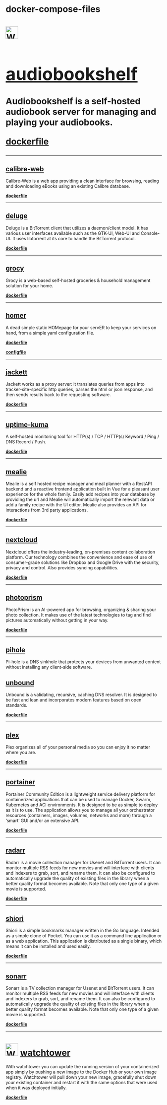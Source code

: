 <h1> docker-compose-files </h1>

<h1><a href="https://www.audiobookshelf.org/Logo.png"><img src="https://www.audiobookshelf.org/Logo.png" style="width: 40px; max-width: 100%; height: auto;" title="Watchtower" /></a> <a href="https://github.com/advplyr/audiobookshelf"><h1> audiobookshelf </h1></a>

<p>Audiobookshelf is a self-hosted audiobook server for managing and playing your audiobooks.</p>

**[dockerfile](https://github.com/wkimble91/docker-compose-files/blob/main/compose/audiobookshelf/docker-compose.yaml)**

---

## [calibre-web](https://github.com/janeczku/calibre-web)

<p>Calibre-Web is a web app providing a clean interface for browsing, reading and downloading eBooks using an existing Calibre database.</p>

**[dockerfile](https://github.com/wkimble91/docker-compose-files/blob/main/compose/calibre-web/docker-compose.yaml)**

---

## [deluge](https://github.com/deluge-torrent/deluge)

<p>Deluge is a BitTorrent client that utilizes a daemon/client model. It has various user interfaces available such as the GTK-UI, Web-UI and Console-UI. It uses libtorrent at its core to handle the BitTorrent protocol.</p>

**[dockerfile](https://github.com/wkimble91/docker-compose-files/blob/main/compose/deluge/docker-compose.yaml)**

---

## [grocy](https://github.com/grocy/grocy)

<p>Grocy is a web-based self-hosted groceries & household management solution for your home.</p>

**[dockerfile](https://github.com/wkimble91/docker-compose-files/blob/main/compose/grocy/docker-compose.yaml)**

---

## [homer](https://github.com/bastienwirtz/homer)

<p>A dead simple static HOMepage for your servER to keep your services on hand, from a simple yaml configuration file.</p>

**[dockerfile](https://github.com/wkimble91/docker-compose-files/blob/main/compose/homer/docker-compose.yaml)**

**[configfile](https://github.com/wkimble91/docker-compose-files/blob/main/compose/homer/config.yaml)**

---

## [jackett](https://github.com/Jackett/Jackett)

<p>Jackett works as a proxy server: it translates queries from apps into tracker-site-specific http queries, parses the html or json response, and then sends results back to the requesting software.</p>

**[dockerfile](https://github.com/wkimble91/docker-compose-files/blob/main/compose/jackett/docker-compose.yaml)**

---

## [uptime-kuma](https://github.com/louislam/uptime-kuma)

<p>A self-hosted monitoring tool for HTTP(s) / TCP / HTTP(s) Keyword / Ping / DNS Record / Push.</p>

**[dockerfile](https://github.com/wkimble91/docker-compose-files/blob/main/compose/uptime-kuma/docker-compose.yaml)**

---

## [mealie](https://github.com/hay-kot/mealie)

<p>Mealie is a self hosted recipe manager and meal planner with a RestAPI backend and a reactive frontend application built in Vue for a pleasant user experience for the whole family. Easily add recipes into your database by providing the url and Mealie will automatically import the relevant data or add a family recipe with the UI editor. Mealie also provides an API for interactions from 3rd party applications.</p>

**[dockerfile](https://github.com/wkimble91/docker-compose-files/blob/main/compose/mealie/docker-compose.yaml)**

---

## [nextcloud](https://github.com/nextcloud/server)

<p>Nextcloud offers the industry-leading, on-premises content collaboration platform. Our technology combines the convenience and ease of use of consumer-grade solutions like Dropbox and Google Drive with the security, privacy and control. Also provides syncing capabilities.</p>

**[dockerfile](https://github.com/wkimble91/docker-compose-files/blob/main/compose/nextcloud/docker-compose.yaml)**

---

## [photoprism](https://github.com/photoprism/photoprism)

<p>PhotoPrism is an AI-powered app for browsing, organizing & sharing your photo collection. It makes use of the latest technologies to tag and find pictures automatically without getting in your way.</p>

**[dockerfile](https://github.com/wkimble91/docker-compose-files/blob/main/compose/photoprism/docker-compose.yaml)**

---

## [pihole](https://github.com/pi-hole/pi-hole)

<p>Pi-hole is a DNS sinkhole that protects your devices from unwanted content without installing any client-side software.</p>

## [unbound](https://github.com/NLnetLabs/unbound)

<p>Unbound is a validating, recursive, caching DNS resolver. It is designed to be fast and lean and incorporates modern features based on open standards.</p>

**[dockerfile](https://github.com/wkimble91/docker-compose-files/blob/main/compose/pihole/docker-compose.yaml)**

---

## [plex](https://github.com/plexinc/pms-docker)

<p>Plex organizes all of your personal media so you can enjoy it no matter where you are.</p>

**[dockerfile](https://github.com/wkimble91/docker-compose-files/blob/main/compose/plex/docker-compose.yaml)**

---

## [portainer](https://github.com/portainer/portainer)

<p>Portainer Community Edition is a lightweight service delivery platform for containerized applications that can be used to manage Docker, Swarm, Kubernetes and ACI environments. It is designed to be as simple to deploy as it is to use. The application allows you to manage all your orchestrator resources (containers, images, volumes, networks and more) through a ‘smart’ GUI and/or an extensive API.</p>

**[dockerfile](https://github.com/wkimble91/docker-compose-files/blob/main/compose/portainer/docker-compose.yaml)**

---

## [radarr](https://github.com/Radarr/Radarr)

<p>Radarr is a movie collection manager for Usenet and BitTorrent users. It can monitor multiple RSS feeds for new movies and will interface with clients and indexers to grab, sort, and rename them. It can also be configured to automatically upgrade the quality of existing files in the library when a better quality format becomes available. Note that only one type of a given movie is supported.</p>

**[dockerfile](https://github.com/wkimble91/docker-compose-files/blob/main/compose/radarr/docker-compose.yaml)**

---

## [shiori](https://github.com/go-shiori/shiori)

<p>Shiori is a simple bookmarks manager written in the Go language. Intended as a simple clone of Pocket. You can use it as a command line application or as a web application. This application is distributed as a single binary, which means it can be installed and used easily.</p>

**[dockerfile](https://github.com/wkimble91/docker-compose-files/blob/main/compose/shiori/docker-compose.yaml)**

---

## [sonarr](https://github.com/Sonarr/Sonarr)

<p>Sonarr is a TV collection manager for Usenet and BitTorrent users. It can monitor multiple RSS feeds for new movies and will interface with clients and indexers to grab, sort, and rename them. It can also be configured to automatically upgrade the quality of existing files in the library when a better quality format becomes available. Note that only one type of a given movie is supported.</p>

**[dockerfile](https://github.com/wkimble91/docker-compose-files/blob/main/compose/sonarr/docker-compose.yaml)**

---

<h1><a href="https://raw.githubusercontent.com/containrrr/watchtower/main/logo.png"><img src="https://raw.githubusercontent.com/containrrr/watchtower/main/logo.png" style="width: 40px; max-width: 100%; height: auto;" title="Watchtower" /></a> <a href="https://github.com/containrrr/watchtower"> watchtower </a></h1>

<p>With watchtower you can update the running version of your containerized app simply by pushing a new image to the Docker Hub or your own image registry. Watchtower will pull down your new image, gracefully shut down your existing container and restart it with the same options that were used when it was deployed initially.</p>

**[dockerfile](https://github.com/wkimble91/docker-compose-files/blob/main/compose/watchtower/docker-compose.yaml)**

